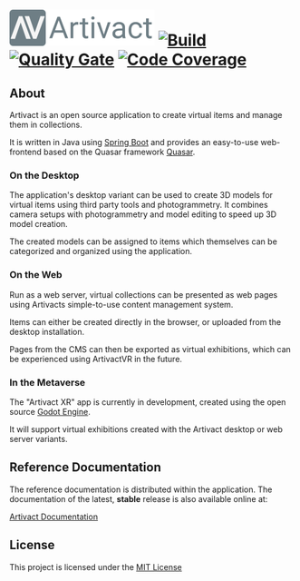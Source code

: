 # <img src="https://raw.githubusercontent.com/arassec/artivact/main/frontend/src/assets/artivact-logo-text-small.png" width="256"> [![Build](https://github.com/arassec/artivact/actions/workflows/build.yml/badge.svg)](https://github.com/arassec/artivact/actions/workflows/build.yml) [![Quality Gate](https://img.shields.io/sonar/quality_gate/arassec_artivact?server=http%3A%2F%2Fsonarcloud.io)](https://sonarcloud.io/dashboard?id=arassec_artivact) [![Code Coverage](https://img.shields.io/sonar/coverage/arassec_artivact?server=http%3A%2F%2Fsonarcloud.io)](https://sonarcloud.io/component_measures?id=arassec_artivact&metric=coverage&view=treemap)

## About

Artivact is an open source application to create virtual items and manage them in collections.

It is written in Java using [Spring Boot](https://spring.io/projects/spring-boot) and provides an
easy-to-use web-frontend based on the Quasar framework [Quasar](https://quasar.dev/).

### On the Desktop

The application's desktop variant can be used to create 3D models for virtual items using third party tools
and photogrammetry. It combines camera setups with photogrammetry and model editing to speed up 3D model creation.

The created models can be assigned to items which themselves can be categorized and organized using the application.

### On the Web

Run as a web server, virtual collections can be presented as web pages using Artivacts simple-to-use content management
system.

Items can either be created directly in the browser, or uploaded from the desktop installation.

Pages from the CMS can then be exported as virtual exhibitions, which can be experienced using ArtivactVR in the future.

### In the Metaverse

The "Artivact XR" app is currently in development, created using the open
source [Godot Engine](https://godotengine.org).

It will support virtual exhibitions created with the Artivact desktop or web server variants.

## Reference Documentation

The reference documentation is distributed within the application.
The documentation of the latest, **stable** release is also available online at:

[Artivact Documentation](https://arassec.github.io/artivact/)

## License

This project is licensed under the [MIT License](https://github.com/arassec/artivact/blob/main/LICENSE)